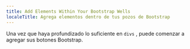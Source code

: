```yaml
---
title: Add Elements Within Your Bootstrap Wells
localeTitle: Agrega elementos dentro de tus pozos de Bootstrap
---
```

Una vez que haya profundizado lo suficiente en `divs` , puede comenzar a agregar sus botones Bootstrap.